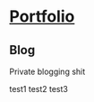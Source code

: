 # [Portfolio](https://github.com/gumiz/portfolio)

## Blog

Private blogging shit

test1
test2
test3
